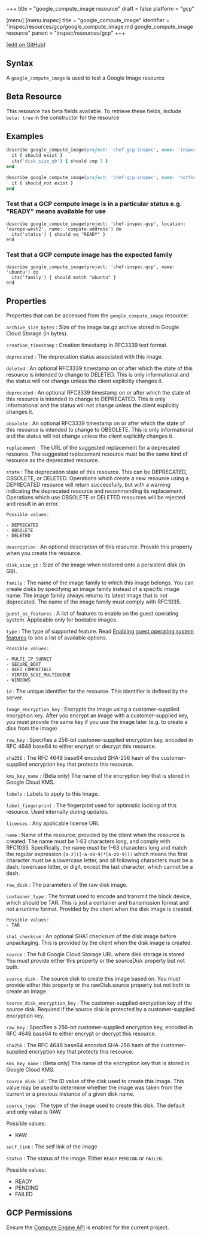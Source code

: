 +++
title = "google_compute_image resource"
draft = false
platform = "gcp"

[menu]
  [menu.inspec]
    title = "google_compute_image"
    identifier = "inspec/resources/gcp/google_compute_image.md google_compute_image resource"
    parent = "inspec/resources/gcp"
+++

[\[edit on GitHub\]](https://github.com/inspec/inspec-gcp/blob/master/docs/resources/google_compute_image.md)

## Syntax

A `google_compute_image` is used to test a Google Image resource

## Beta Resource

This resource has beta fields available. To retrieve these fields, include `beta: true` in the constructor for the resource

## Examples

```ruby
describe google_compute_image(project: 'chef-gcp-inspec', name: 'inspec-image') do
  it { should exist }
  its('disk_size_gb') { should cmp 3 }
end

describe google_compute_image(project: 'chef-gcp-inspec', name: 'notfound') do
  it { should_not exist }
end
```

### Test that a GCP compute image is in a particular status e.g. "READY" means available for use

    describe google_compute_image(project: 'chef-inspec-gcp', location: 'europe-west2', name: 'compute-address') do
      its('status') { should eq "READY" }
    end

### Test that a GCP compute image has the expected family

    describe google_compute_image(project: 'chef-inspec-gcp', name: 'ubuntu') do
      its('family') { should match "ubuntu" }
    end

## Properties

Properties that can be accessed from the `google_compute_image` resource:

`archive_size_bytes`
: Size of the image tar.gz archive stored in Google Cloud Storage (in bytes).

`creation_timestamp`
: Creation timestamp in RFC3339 text format.

`deprecated`
: The deprecation status associated with this image.

  `deleted`
  : An optional RFC3339 timestamp on or after which the state of this resource is intended to change to DELETED. This is only informational and the status will not change unless the client explicitly changes it.

  `deprecated`
  : An optional RFC3339 timestamp on or after which the state of this resource is intended to change to DEPRECATED. This is only informational and the status will not change unless the client explicitly changes it.

  `obsolete`
  : An optional RFC3339 timestamp on or after which the state of this resource is intended to change to OBSOLETE. This is only informational and the status will not change unless the client explicitly changes it.

  `replacement`
  : The URL of the suggested replacement for a deprecated resource. The suggested replacement resource must be the same kind of resource as the deprecated resource.

  `state`
  : The deprecation state of this resource. This can be DEPRECATED, OBSOLETE, or DELETED. Operations which create a new resource using a DEPRECATED resource will return successfully, but with a warning indicating the deprecated resource and recommending its replacement. Operations which use OBSOLETE or DELETED resources will be rejected and result in an error.

    Possible values:

    - DEPRECATED
    - OBSOLETE
    - DELETED

`description`
: An optional description of this resource. Provide this property when you create the resource.

`disk_size_gb`
: Size of the image when restored onto a persistent disk (in GB).

`family`
: The name of the image family to which this image belongs. You can create disks by specifying an image family instead of a specific image name. The image family always returns its latest image that is not deprecated. The name of the image family must comply with RFC1035.

`guest_os_features`
: A list of features to enable on the guest operating system. Applicable only for bootable images.

  `type`
  : The type of supported feature. Read [Enabling guest operating system features](https://cloud.google.com/compute/docs/images/create-delete-deprecate-private-images#guest-os-features) to see a list of available options.

    Possible values:

    - MULTI_IP_SUBNET
    - SECURE_BOOT
    - UEFI_COMPATIBLE
    - VIRTIO_SCSI_MULTIQUEUE
    - WINDOWS

`id`
: The unique identifier for the resource. This identifier is defined by the server.

`image_encryption_key`
: Encrypts the image using a customer-supplied encryption key. After you encrypt an image with a customer-supplied key, you must provide the same key if you use the image later (e.g. to create a disk from the image)

  `raw_key`
  : Specifies a 256-bit customer-supplied encryption key, encoded in RFC 4648 base64 to either encrypt or decrypt this resource.

  `sha256`
  : The RFC 4648 base64 encoded SHA-256 hash of the customer-supplied encryption key that protects this resource.

  `kms_key_name`
  : (Beta only) The name of the encryption key that is stored in Google Cloud KMS.

`labels`
: Labels to apply to this Image.

`label_fingerprint`
: The fingerprint used for optimistic locking of this resource. Used internally during updates.

`licenses`
: Any applicable license URI.

`name`
: Name of the resource; provided by the client when the resource is created. The name must be 1-63 characters long, and comply with RFC1035. Specifically, the name must be 1-63 characters long and match the regular expression `[a-z]([-a-z0-9]*[a-z0-9])?` which means the first character must be a lowercase letter, and all following characters must be a dash, lowercase letter, or digit, except the last character, which cannot be a dash.

`raw_disk`
: The parameters of the raw disk image.

  `container_type`
  : The format used to encode and transmit the block device, which should be TAR. This is just a container and transmission format and not a runtime format. Provided by the client when the disk image is created.

    Possible values:
    - TAR

  `sha1_checksum`
  : An optional SHA1 checksum of the disk image before unpackaging. This is provided by the client when the disk image is created.

  `source`
  : The full Google Cloud Storage URL where disk storage is stored You must provide either this property or the sourceDisk property but not both.

`source_disk`
: The source disk to create this image based on. You must provide either this property or the rawDisk.source property but not both to create an image.

`source_disk_encryption_key`
: The customer-supplied encryption key of the source disk. Required if the source disk is protected by a customer-supplied encryption key.

  `raw_key`
  : Specifies a 256-bit customer-supplied encryption key, encoded in RFC 4648 base64 to either encrypt or decrypt this resource.

  `sha256`
  : The RFC 4648 base64 encoded SHA-256 hash of the customer-supplied encryption key that protects this resource.

  `kms_key_name`
  : (Beta only) The name of the encryption key that is stored in Google Cloud KMS.

`source_disk_id`
: The ID value of the disk used to create this image. This value may be used to determine whether the image was taken from the current or a previous instance of a given disk name.

`source_type`
: The type of the image used to create this disk. The default and only value is RAW

  Possible values:
  - RAW

`self_link`
: The self link of the image

`status`
: The status of the image. Either `READY` `PENDING` or `FAILED`.

  Possible values:

  - READY
  - PENDING
  - FAILED

## GCP Permissions

Ensure the [Compute Engine API](https://console.cloud.google.com/apis/library/compute.googleapis.com/) is enabled for the current project.
